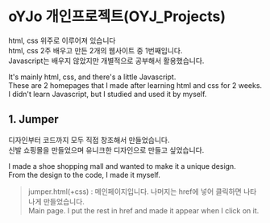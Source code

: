 # oYJo 개인프로젝트(OYJ_Projects)
html, css 위주로 이루어져 있습니다
<br>html, css 2주 배우고 만든 2개의 웹사이트 중 1번째입니다.
<br>Javascript는 배우지 않았지만 개별적으로 공부해서 활용했습니다.

It's mainly html, css, and there's a little Javascript.
<br>These are 2 homepages that I made after learning html and css for 2 weeks.
<br>I didn't learn Javascript, but I studied and used it by myself.

## 1. Jumper
디자인부터 코드까지 모두 직접 창조해서 만들었습니다. 
<br> 신발 쇼핑몰을 만들었으며 유니크한 디자인으로 만들고 싶었습니다.

I made a shoe shopping mall and wanted to make it a unique design.
<br> From the design to the code, I made it myself.

> jumper.html(+css) : 메인페이지입니다. 나머지는 href에 넣어 클릭하면 나타나게 만들었습니다.
> <br> Main page. I put the rest in href and made it appear when I click on it.
